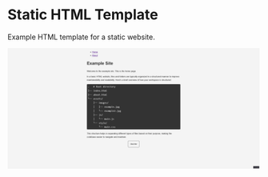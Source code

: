 # Static HTML Template

Example HTML template for a static website.

![Image of Example Website](./image.png)
